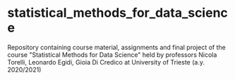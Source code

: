 # statistical_methods_for_data_science
Repository containing course material, assignments and final project of the course "Statistical Methods for Data Science" held by professors Nicola Torelli, Leonardo Egidi, Gioia Di Credico at University of Trieste (a.y. 2020/2021)
